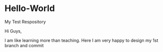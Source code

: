 # Hello-World
My Test Respository

Hi Guys,

I am like learning more than teaching.
Here I am very happy to design my 1st branch and commit

